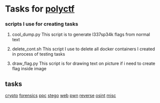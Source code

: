 # Tasks for [polyctf](https://polyctf.ru/)

### scripts I use for creating tasks
1. cool_dump.py
This script is to generate l337sp34k flags from normal text

2. delete_cont.sh
This script I use to delete all docker containers I created in process of testing tasks

3. draw_flag.py
This script is for drawing text on picture if i need to create flag inside image

## tasks
[crypto](./crypto)
[forensics](./forensics)
[ppc](./ppc)
[stego](./stego)
[web](./web)
[pwn](./pwn)
[reverse](./reverse)
[osint](./osint)
[misc](./misc)
